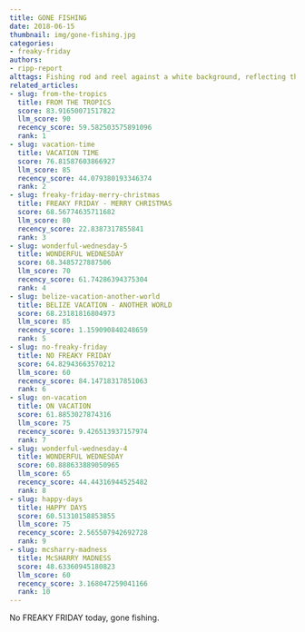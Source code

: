 ```yaml
---
title: GONE FISHING
date: 2018-06-15
thumbnail: img/gone-fishing.jpg
categories:
- freaky-friday
authors:
- ripp-report
alttags: Fishing rod and reel against a white background, reflecting the articles theme of taking time off for fishing instead of ...
related_articles:
- slug: from-the-tropics
  title: FROM THE TROPICS
  score: 83.91650071517822
  llm_score: 90
  recency_score: 59.582503575891096
  rank: 1
- slug: vacation-time
  title: VACATION TIME
  score: 76.81587603866927
  llm_score: 85
  recency_score: 44.079380193346374
  rank: 2
- slug: freaky-friday-merry-christmas
  title: FREAKY FRIDAY - MERRY CHRISTMAS
  score: 68.56774635711682
  llm_score: 80
  recency_score: 22.8387317855841
  rank: 3
- slug: wonderful-wednesday-5
  title: WONDERFUL WEDNESDAY
  score: 68.3485727887506
  llm_score: 70
  recency_score: 61.74286394375304
  rank: 4
- slug: belize-vacation-another-world
  title: BELIZE VACATION - ANOTHER WORLD
  score: 68.23181816804973
  llm_score: 85
  recency_score: 1.159090840248659
  rank: 5
- slug: no-freaky-friday
  title: NO FREAKY FRIDAY
  score: 64.82943663570212
  llm_score: 60
  recency_score: 84.14718317851063
  rank: 6
- slug: on-vacation
  title: ON VACATION
  score: 61.8853027874316
  llm_score: 75
  recency_score: 9.426513937157974
  rank: 7
- slug: wonderful-wednesday-4
  title: WONDERFUL WEDNESDAY
  score: 60.888633889050965
  llm_score: 65
  recency_score: 44.44316944525482
  rank: 8
- slug: happy-days
  title: HAPPY DAYS
  score: 60.51310158853855
  llm_score: 75
  recency_score: 2.565507942692728
  rank: 9
- slug: mcsharry-madness
  title: McSHARRY MADNESS
  score: 48.63360945180823
  llm_score: 60
  recency_score: 3.168047259041166
  rank: 10
---
```

No FREAKY FRIDAY today, gone fishing.
